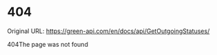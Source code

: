 # 404

Original URL: https://green-api.com/en/docs/api/GetOutgoingStatuses/

404The page was not found